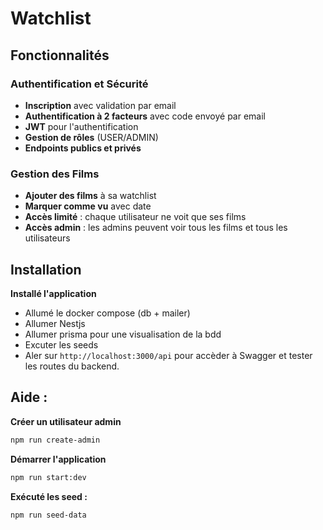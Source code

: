 # Watchlist 


## Fonctionnalités

### Authentification et Sécurité
- **Inscription** avec validation par email
- **Authentification à 2 facteurs** avec code envoyé par email
- **JWT** pour l'authentification
- **Gestion de rôles** (USER/ADMIN)
- **Endpoints publics et privés**

### Gestion des Films
- **Ajouter des films** à sa watchlist
- **Marquer comme vu** avec date
- **Accès limité** : chaque utilisateur ne voit que ses films
- **Accès admin** : les admins peuvent voir tous les films et tous les utilisateurs


## Installation

**Installé l'application**
- Allumé le docker compose (db + mailer)
- Allumer Nestjs
- Allumer prisma pour une visualisation de la bdd
- Excuter les seeds
- Aler sur `http://localhost:3000/api` pour accèder à Swagger et tester les routes du backend.

## Aide : 

**Créer un utilisateur admin**
```bash
npm run create-admin
```

**Démarrer l'application**
```bash
npm run start:dev
```

**Exécuté les seed :**
```bash
npm run seed-data
```



